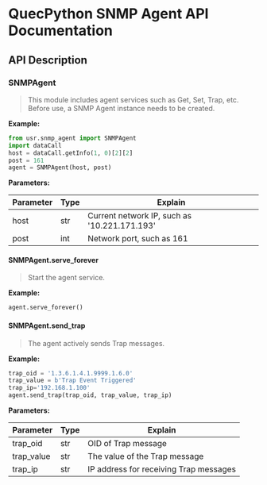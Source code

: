 # QuecPython SNMP Agent API Documentation

## API Description

### SNMPAgent

> This module includes agent services such as Get, Set, Trap, etc. Before use, a SNMP Agent instance needs to be created.

**Example:**

```python
from usr.snmp_agent import SNMPAgent
import dataCall
host = dataCall.getInfo(1, 0)[2][2]
post = 161
agent = SNMPAgent(host, post)
```

**Parameters:**

|Parameter|Type|Explain|
|:---|---|---|
|host|str|Current network IP, such as '10.221.171.193'|
|post|int|Network port, such as 161|

#### SNMPAgent.serve_forever

> Start the agent service.

**Example:**

```python
agent.serve_forever()
```

#### SNMPAgent.send_trap

> The agent actively sends Trap messages.

**Example:**

```python
trap_oid = '1.3.6.1.4.1.9999.1.6.0'
trap_value = b'Trap Event Triggered'
trap_ip='192.168.1.100'
agent.send_trap(trap_oid, trap_value, trap_ip)
```

**Parameters:**

| Parameter | Type  | Explain           |
| :--- | ----- | -------------- |
| trap_oid  | str   | OID of Trap message |
| trap_value | str | The value of the Trap message |
| trap_ip | str | IP address for receiving Trap messages |
